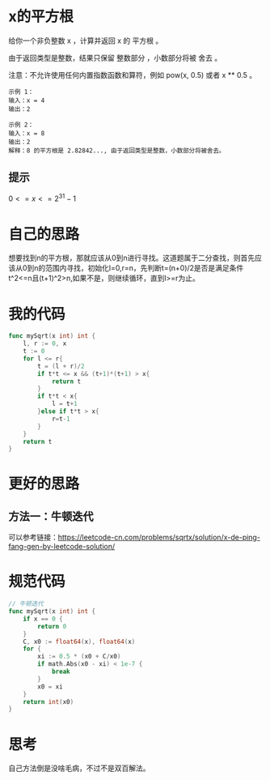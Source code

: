 # x的平方根

给你一个非负整数 x ，计算并返回 x 的 平方根 。

由于返回类型是整数，结果只保留 整数部分 ，小数部分将被 舍去 。

注意：不允许使用任何内置指数函数和算符，例如 pow(x, 0.5) 或者 x ** 0.5 。

```
示例 1：
输入：x = 4
输出：2

示例 2：
输入：x = 8
输出：2
解释：8 的平方根是 2.82842..., 由于返回类型是整数，小数部分将被舍去。
```

## 提示

$0 <= x <= 2^{31} - 1$

# 自己的思路

想要找到n的平方根，那就应该从0到n进行寻找。这道题属于二分查找，则首先应该从0到n的范围内寻找，初始化l=0,r=n，先判断t=(n+0)/2是否是满足条件t^2<=n且(t+1)^2>n,如果不是，则继续循环，直到l>=r为止。

# 我的代码

```go
func mySqrt(x int) int {
    l, r := 0, x
    t := 0
    for l <= r{
        t = (l + r)/2
        if t*t <= x && (t+1)*(t+1) > x{
            return t
        }
        if t*t < x{
            l = t+1
        }else if t*t > x{
            r=t-1
        }
    }
    return t
}
```

# 更好的思路

## 方法一：牛顿迭代

可以参考链接：https://leetcode-cn.com/problems/sqrtx/solution/x-de-ping-fang-gen-by-leetcode-solution/

# 规范代码

```go
// 牛顿迭代
func mySqrt(x int) int {
    if x == 0 {
        return 0
    }
    C, x0 := float64(x), float64(x)
    for {
        xi := 0.5 * (x0 + C/x0)
        if math.Abs(x0 - xi) < 1e-7 {
            break
        }
        x0 = xi
    }
    return int(x0)
}
```

# 思考

自己方法倒是没啥毛病，不过不是双百解法。

